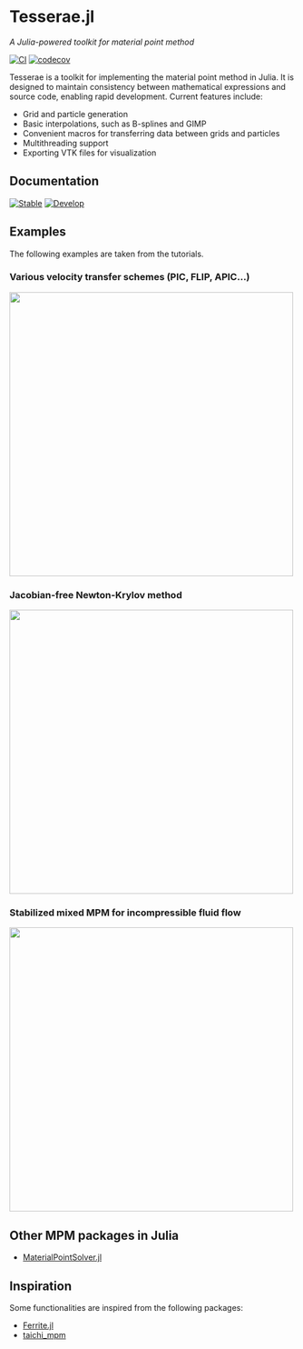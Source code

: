 # Tesserae.jl

*A Julia-powered toolkit for material point method*

[![CI](https://github.com/KeitaNakamura/Tesserae.jl/actions/workflows/CI.yml/badge.svg)](https://github.com/KeitaNakamura/Tesserae.jl/actions/workflows/CI.yml)
[![codecov](https://codecov.io/gh/KeitaNakamura/Tesserae.jl/graph/badge.svg?token=H5BHWIIBTG)](https://codecov.io/gh/KeitaNakamura/Tesserae.jl)

Tesserae is a toolkit for implementing the material point method in Julia. It is designed to maintain consistency between mathematical expressions and source code, enabling rapid development. Current features include:

* Grid and particle generation
* Basic interpolations, such as B-splines and GIMP
* Convenient macros for transferring data between grids and particles
* Multithreading support
* Exporting VTK files for visualization

## Documentation

[![Stable](https://img.shields.io/badge/docs-stable-blue.svg)](https://KeitaNakamura.github.io/Tesserae.jl/stable)
[![Develop](https://img.shields.io/badge/docs-dev-blue.svg)](https://KeitaNakamura.github.io/Tesserae.jl/dev)

## Examples

The following examples are taken from the tutorials.

### Various velocity transfer schemes (PIC, FLIP, APIC...)

<img src="https://github.com/user-attachments/assets/a069b594-389f-4082-8755-3d8b90908c67" width="500"/>

### Jacobian-free Newton-Krylov method

<img src="https://github.com/user-attachments/assets/f1d80c46-a8ff-44d4-ae82-768b480f25ea" width="500"/>

### Stabilized mixed MPM for incompressible fluid flow

<img src="https://github.com/user-attachments/assets/76fd800e-fda7-4d89-afcd-9a8a2178ab41" width="500"/>

## Other MPM packages in Julia

* [MaterialPointSolver.jl](https://github.com/LandslideSIM/MaterialPointSolver.jl)

## Inspiration

Some functionalities are inspired from the following packages:

* [Ferrite.jl](https://github.com/Ferrite-FEM/Ferrite.jl)
* [taichi_mpm](https://github.com/yuanming-hu/taichi_mpm)
